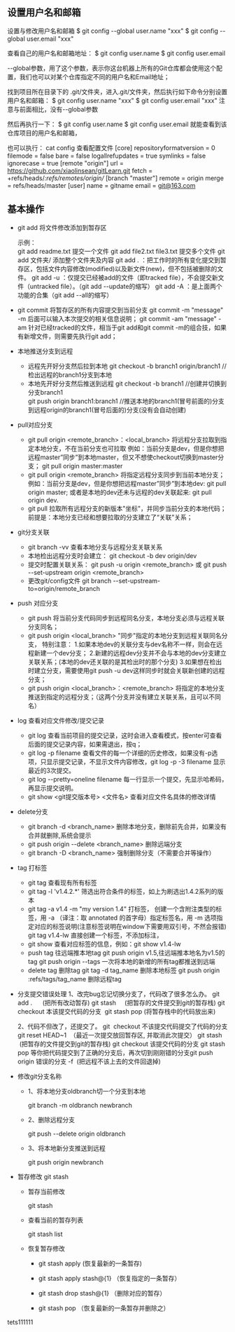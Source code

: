 ﻿## 设置用户名和邮箱

设置与修改用户名和邮箱
$ git config --global user.name "xxx"
$ git config --global user.email "xxx"

查看自己的用户名和邮箱地址：
$ git config user.name
$ git config user.email

--global参数，用了这个参数，表示你这台机器上所有的Git仓库都会使用这个配置，我们也可以对某个仓库指定不同的用户名和Email地址；

找到项目所在目录下的 .git/文件夹，进入.git/文件夹，然后执行如下命令分别设置用户名和邮箱：
$ git config user.name "xxx"
$ git config user.email "xxx"
注意与前面相比，没有--global参数

然后再执行一下：
$ git config user.name
$ git config user.email
就能查看到该仓库项目的用户名和邮箱，

也可以执行：
cat config
查看配置文件
[core]
        repositoryformatversion = 0
        filemode = false
        bare = false
        logallrefupdates = true
        symlinks = false
        ignorecase = true
[remote "origin"]
        url = https://github.com/xiaolinsean/gitLearn.git
        fetch = +refs/heads/*:refs/remotes/origin/*
[branch "master"]
        remote = origin
        merge = refs/heads/master
[user]
        name = gitname
        email = git@163.com



## 基本操作

- git add 将文件修改添加到暂存区

  示例：  
  git add readme.txt   提交一个文件
  git add file2.txt file3.txt  提交多个文件
  git add 文件夹/            添加整个文件夹及内容
  git add . ：把工作时的所有变化提交到暂存区，包括文件内容修改(modified)以及新文件(new)，但不包括被删除的文件。
  git add -u ：仅提交已经被add的文件（即tracked file），不会提交新文件（untracked file）。（git add --update的缩写）
  git add -A ：是上面两个功能的合集（git add --all的缩写）


- git commit 将暂存区的所有内容提交到当前分支
  git commit -m "message" -m 后面可以输入本次提交的相关信息说明；
  git commit -am "message"  -am 针对已经tracked的文件，相当于git add和git commit -m的组合技，如果有新增文件，则需要先执行git add；


- 本地推送分支到远程
  - 远程先开好分支然后拉到本地
    git checkout -b branch1 origin/branch1    //检出远程的branch1分支到本地
  - 本地先开好分支然后推送到远程
     git checkout -b branch1    //创建并切换到分支branch1  
     git push origin branch1:branch1    //推送本地的branch1(冒号前面的)分支到远程origin的branch1(冒号后面的)分支(没有会自动创建)

- pull对应分支
  - git pull origin <remote_branch>：<local_branch>
        将远程分支拉取到指定本地分支，不在当前分支也可拉取
        例如：当前分支是dev，但是你想把远程master”同步”到本地master，但又不想使checkout切换到master分支；
        git pull origin master:master
  - git pull origin <remote_branch>
        将指定远程分支同步到当前本地分支；
        例如：当前分支是dev，但是你想把远程master”同步”到本地dev:
        git pull origin master;
        或者是本地的dev还未与远程的dev关联起来:
        git pull origin dev.
  - git pull
        拉取所有远程分支的新版本"坐标"，并同步当前分支的本地代码；前提是：本地分支已经和想要拉取的分支建立了“关联”关系；

- git分支关联
  - git branch -vv 查看本地分支与远程分支关联关系
  - 本地检出远程分支时会建立：
        git checkout -b dev origin/dev
  - 提交时配置关联关系：
        git push -u origin <remote_branch> 或 
        git push --set-upstream origin <remote_branch>
  - 更改git/config文件
       git branch --set-upstream-to=origin/remote_branch 

- push 对应分支
  - git push
        将当前分支代码同步到远程同名分支，本地分支必须与远程关联分支同名；
  - git push origin <local_branch>
        "同步"指定的本地分支到远程关联同名分支，
        特别注意：
                1.如果本地dev的关联分支与dev名称不一样，则会在远程新建一个dev分支；
                2.新建的远程dev分支并不会与本地的dev分支建立关联关系；(本地的dev还关联的是其检出时的那个分支)
                3.如果想在检出时建立分支，需要使用git push -u dev这样同步时就会关联新创建的远程分支；
  - git push origin <local_branch>：<remote_branch>
        将指定的本地分支推送到指定的远程分支；（这两个分支并没有建立关联关系，且可以不同名）

- log 查看对应文件修改/提交记录
  - git log
      查看当前项目的提交记录，这时会进入查看模式，按enter可查看后面的提交记录内容，如果需退出，按q；
  - git log -p filename
      查看文件的每一个详细的历史修改，如果没有-p选项，只显示提交记录，不显示文件内容修改，git log -p -3 filename 显示最近的3次提交。
  - git log --pretty=oneline filename
      每一行显示一个提交，先显示哈希码，再显示提交说明。
  - git show <git提交版本号> <文件名>
      查看对应文件名具体的修改详情

- delete分支
  - git branch -d <branch_name>
      删除本地分支，删除前先合并，如果没有合并就删除,系统会提示
  - git push origin --delete <branch_name>
      删除远端分支
  - git branch -D <branch_name>
      强制删除分支（不需要合并等操作）

- tag 打标签
  - git tag
    查看现有所有标签
  - git tag -l 'v1.4.2.*'
    筛选出符合条件的标签，如上为刷选出1.4.2系列的版本
  - git tag -a v1.4 -m "my version 1.4" 打标签，
    创建一个含附注类型的标签，用 -a （译注：取 annotated 的首字母）指定标签名，用 -m 选项指定对应的标签说明(注意标签说明在window下需要用双引号，不然会报错)
    git tag v1.4-lw 直接创建一个标签，不添加标注，
  - git show 
    查看对应标签的信息，例如：git show v1.4-lw
  - push tag 往远端推本地tag
    git push origin v1.5,往远端推本地名为v1.5的tag
    git push origin --tags 一次将本地的新增的所有tag都推送到远端
  - delete tag 删除tag
    git tag -d tag_name 删除本地标签
    git push origin :refs/tags/tag_name 删除远程tag


- 分支提交错误处理
  1、改完bug忘记切换分支了，代码改了很多怎么办。
  git add .      (把所有改动暂存)
  git stash     (把暂存的文件提交到git的暂存栈)
  git checkout 本该提交代码的分支 
  git stash pop (将暂存栈中的代码放出来)

  2、代码不但改了，还提交了。
  git  checkout 不该提交代码提交了代码的分支
  git reset HEAD~1  （最近一次提交放回暂存区, 并取消此次提交）
  git stash   (把暂存的文件提交到git的暂存栈)
  git checkout 该提交代码的分支
  git stash pop 
  等你把代码提交到了正确的分支后，再次切到刚刚错的分支git push origin 错误的分支 -f  (把远程不该上去的文件回退掉)

- 修改git分支名称
  - 1、将本地分支oldbranch切一个分支到本地
  
     git branch -m oldbranch newbranch

  - 2、删除远程分支
     
    git push --delete origin oldbranch
  - 3、将本地新分支推送到远程

    git push origin newbranch

- 暂存修改 git stash
  - 暂存当前修改
  
    git stash
    
  - 查看当前的暂存列表
  
    git stash list

  - 恢复暂存修改
  
      - git stash apply (恢复最新的一条暂存)
      - git stash apply stash@{1} （恢复指定的一条暂存）
      - git stash drop stash@{1} （删除对应的暂存）

      - git stash pop （恢复最新的一条暂存并删除之）


tets111111